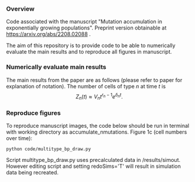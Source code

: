 ### Overview
Code associated with the manuscript "Mutation accumulation in exponentially growing
populations". Preprint version obtainable at https://arxiv.org/abs/2208.02088 . 

The aim of this repository is to provide code to be able to numerically evaluate the main results and to reproduce all figures in manuscript.

### Numerically evaluate main results
The main results from the paper are as follows (please refer to paper for explanation of notation). The number of cells of type $n$ at time $t$ is 
$$
Z_n(t)\approx V_n t^{r_n-1}e^{\delta_n t}.
$$


### Reproduce figures
To reproduce manuscript images, the code below should be run in terminal with working directory as accumulate_nmutations.
Figure 1c (cell numbers over time): 
```
python code/multitype_bp_draw.py 
```
Script multitype_bp_draw.py uses precalculated data in /results/simout. However editing script and setting redoSims='T' will result in simulation data being recreated.
